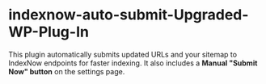 # indexnow-auto-submit-Upgraded-WP-Plug-In
This plugin automatically submits updated URLs and your sitemap to IndexNow endpoints for faster indexing.   It also includes a **Manual "Submit Now" button** on the settings page.
